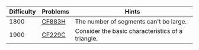 | Difficulty | Problems | Hints |
| -------- | -------- | -------- |
| 1800 | [CF883H](https://codeforces.com/problemset/problem/883/H) | The number of segments can't be large. |
| 1900 | [CF229C](https://codeforces.com/problemset/problem/229/C) | Consider the basic characteristics of a triangle. |